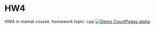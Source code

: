# HW4
HW4 in mamat course. homework topic: cpp
[![Demo CountPages alpha](https://media.giphy.com/media/LqlD4FHU5f9QAuu3YC/giphy.gif)](https://youtu.be/LGPfgdGoTs4)
